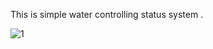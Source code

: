 This is simple water controlling status system . 

![1](https://github.com/user-attachments/assets/6eb12a92-4849-42e4-adbd-f5f8df1b13de)

